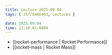 ```yaml
---
title: Lecture 2025-09-04
tags: [ 25f/ENAE483, Lectures ]

date: 2025.09.04
time: 11:10:01-0400
---
```


- [[rocket-performance | Rocket Performance]]
- [[rocket-mass | Rocket Mass]]

